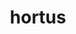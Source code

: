 ---
title: hortus
meaning: garden
ch: three
pos: noun
stem: hort
genend: ī
abbgender: m.
abbgender2: masc.
gender: masculine
declension: second
derivative: horticulture
six: y
---